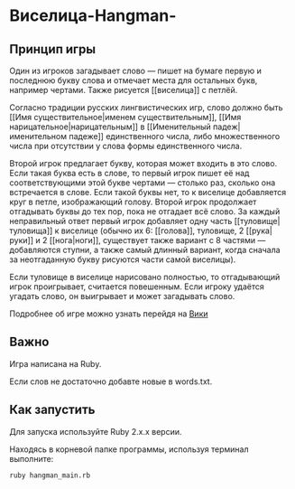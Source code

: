 # Виселица-Hangman-

## Принцип игры

Один из игроков загадывает слово — пишет на бумаге первую и последнюю букву слова и отмечает места для остальных букв,
например чертами.
Также рисуется [[виселица]] с петлёй.

Согласно традиции русских лингвистических игр, слово должно быть [[Имя существительное|именем существительным]], [[Имя нарицательное|нарицательным]] в [[Именительный падеж|именительном падеже]] единственного числа, либо множественного числа при отсутствии у слова формы единственного числа.

Второй игрок предлагает букву, которая может входить в это слово. Если такая буква есть в слове, то первый игрок пишет её над соответствующими этой букве чертами — столько раз, сколько она встречается в слове. Если такой буквы нет, то к виселице добавляется круг в петле, изображающий голову. Второй игрок продолжает отгадывать буквы до тех пор, пока не отгадает всё слово. За каждый неправильный ответ первый игрок добавляет одну часть [[туловище|туловища]] к виселице (обычно их 6: [[голова]], туловище, 2 [[рука|руки]] и 2 [[нога|ноги]], существует также вариант с 8 частями — добавляются ступни, а также самый длинный вариант, когда сначала за неотгаданную букву рисуются части самой виселицы).

Если туловище в виселице нарисовано полностью, то отгадывающий игрок проигрывает, считается повешенным. Если игроку удаётся угадать слово, он выигрывает и может загадывать слово.

Подробнее об игре можно узнать перейдя на <a href = https://ru.wikipedia.org/wiki/Виселица_(игра)>Вики</a> 

## Важно
Игра написана на Ruby. 

Если слов не достаточно добавте новые в words.txt.

## Как запустить

Для запуска используйте Ruby 2.x.x версии.

Находясь в корневой папке программы, используя терминал выполните:

```
ruby hangman_main.rb
```
